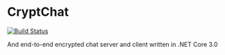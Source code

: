 # CryptChat

[![Build Status](https://travis-ci.org/zevaryx/cryptchat.svg?branch=master)](https://travis-ci.org/zevaryx/cryptchat)

And end-to-end encrypted chat server and client written in .NET Core 3.0
